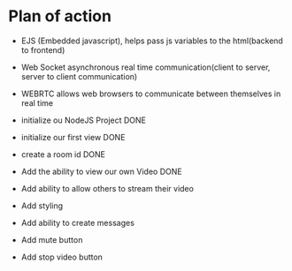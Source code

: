 # Plan of action 
- EJS (Embedded javascript), helps pass js variables to the html(backend to frontend)
- Web Socket asynchronous real time communication(client to server, server to client  communication)
- WEBRTC  allows web browsers to communicate between themselves in real time 

- initialize ou NodeJS Project DONE
- initialize our first view  DONE
- create a room id  DONE
- Add the ability to view our own Video DONE
- Add ability to allow others to stream their video 
- Add styling
- Add ability to create messages
- Add mute button  
- Add stop video button 